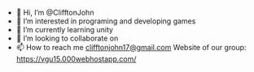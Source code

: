 - 👋 Hi, I’m @ClifftonJohn
- 👀 I’m interested in programing and developing games
- 🌱 I’m currently learning unity 
- 💞️ I’m looking to collaborate on 
- 📫 How to reach me clifftonjohn17@gmail.com
Website of our group: https://vgu15.000webhostapp.com/
<!---
ClifftonJohn/ClifftonJohn is a ✨ special ✨ repository because its `README.md` (this file) appears on your GitHub profile.
You can click the Preview link to take a look at your changes.
--->
